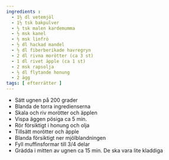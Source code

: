 ```yaml
---
ingredients :
  - 1½ dl vetemjöl
  - 1½ tsk bakpulver
  - ½ tsk malen kardemumma
  - ½ msk kanel
  - ½ msk linfrö
  - ½ dl hackad mandel
  - ½ dl fiberberikade havregryn
  - 2 dl rivna morötter (ca 3 st)
  - 1 dl rivet äpple (ca 1 st)
  - 2 msk rapsolja
  - ½ dl flytande honung
  - 2 ägg
tags: [ efterrätter ]
---
```

* Sätt ugnen på 200 grader
* Blanda de torra ingredienserna
* Skala och riv morötter och äpplen
* Vispa äggen pösiga ca 5 min.
* Rör försiktigt i honung och olja
* Tillsätt morötter och äpple
* Blanda försiktigt ner mjölblandningen
* Fyll muffinsformar till 3/4 delar
* Grädda i mitten av ugnen ca 15 min. De ska vara lite kladdiga

